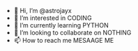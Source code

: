 - 👋 Hi, I’m @astrojayx
- 👀 I’m interested in CODING
- 🌱 I’m currently learning PYTHON
- 💞️ I’m looking to collaborate on NOTHING
- 📫 How to reach me MESAAGE ME 

<!---
astrojayx/astrojayx is a ✨ special ✨ repository because its `README.md` (this file) appears on your GitHub profile.
You can click the Preview link to take a look at your changes.
--->

